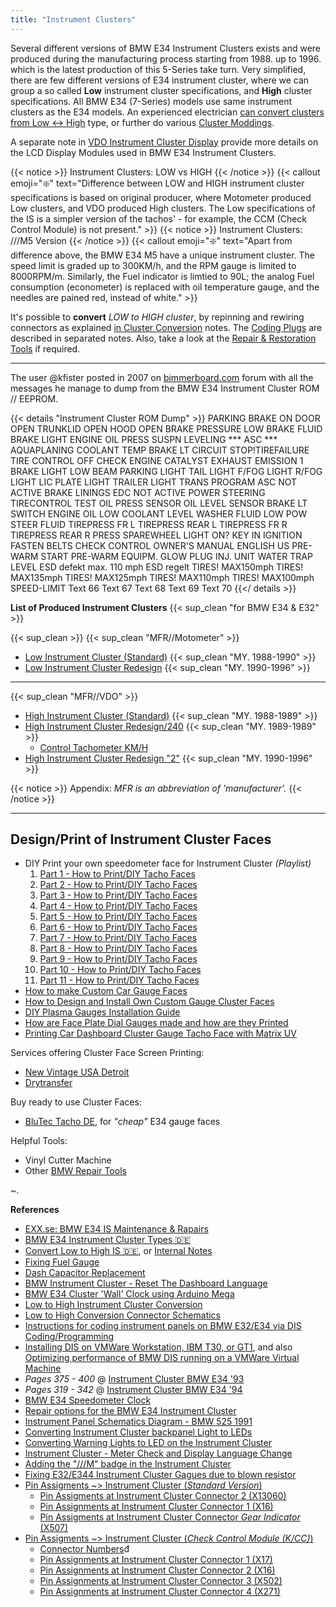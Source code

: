 ```yaml
---
title: "Instrument Clusters"
---
```


Several different versions of BMW E34 Instrument Clusters exists and were produced during the manufacturing process starting from 1988. up to 1996. which is the latest production of this 5-Series take turn. Very simplified, there are few different versions of E34 instrument cluster, where we can group a so called **Low** instrument cluster specifications, and **High** cluster specifications. All BMW E34 (7-Series) models use same instrument clusters as the E34 models. An experienced electrician [can convert clusters from Low ↔ High](/cluster-conversion) type, or further do various [Cluster Moddings](/cluster-modding-inspiration).

A separate note in [VDO Instrument Cluster Display](/bmw/e34/ic/displays) provide more details on the LCD Display Modules used in BMW E34 Instrument Clusters.

{{< notice >}}
Instrument Clusters: LOW vs HIGH
{{< /notice >}}
{{< callout emoji="❇️" text="Difference between LOW and HIGH instrument cluster specifications is based on original producer, where Motometer produced Low clusters, and VDO produced High clusters. The Low specifications of the IS is a simpler version of the tachos' - for example, the CCM (Check Control Module) is not present." >}}
{{< notice >}}
Instrument Clusters: ///M5 Version
{{< /notice >}}
{{< callout emoji="❇️" text="Apart from difference above, the BMW E34 M5 have a unique instrument cluster. The speed limit is graded up to 300KM/h, and the RPM gauge is limited to 8000RPM/m. Similarly, the Fuel indicator is limtied to 90L; the analog Fuel consumption (econometer) is replaced with oil temperature gauge, and the needles are pained red, instead of white." >}}

It's possible to **convert** *LOW to HIGH cluster*, by repinning and rewiring connectors as explained [in Cluster Conversion](/cluster-conversion) notes. The [Coding Plugs](/coding-plugs) are described in separated notes. Also, take a look at the [Repair & Restoration Tools](/bmw/tools) if required.

---

The user @kfister posted in 2007 on [bimmerboard.com](http://www.bimmerboard.com/forums/posts/490258) forum with all the messages he manage to dump from the BMW E34 Instrument Cluster ROM // EEPROM.

{{< details "Instrument Cluster ROM Dump" >}}
PARKING BRAKE ON
DOOR OPEN
TRUNKLID OPEN
HOOD OPEN
BRAKE PRESSURE
LOW BRAKE FLUID
BRAKE LIGHT
ENGINE OIL PRESS
SUSPN LEVELING
*** ASC ***
AQUAPLANING
COOLANT TEMP
BRAKE LT CIRCUIT
STOP!TIREFAILURE
TIRE CONTROL OFF
CHECK ENGINE
CATALYST
EXHAUST EMISSION
1 BRAKE LIGHT
LOW BEAM
PARKING LIGHT
TAIL LIGHT
F/FOG LIGHT
R/FOG LIGHT
LIC PLATE LIGHT
TRAILER LIGHT
TRANS PROGRAM
ASC NOT ACTIVE
BRAKE LININGS
EDC NOT ACTIVE
POWER STEERING
TIRECONTROL TEST
OIL PRESS SENSOR
OIL LEVEL SENSOR
BRAKE LT SWITCH
ENGINE OIL LOW
COOLANT LEVEL
WASHER FLUID LOW
POW STEER FLUID
TIREPRESS FR L
TIREPRESS REAR L
TIREPRESS FR R
TIREPRESS REAR R
PRESS SPAREWHEEL
LIGHT ON?
KEY IN IGNITION
FASTEN BELTS
CHECK CONTROL
OWNER'S MANUAL
ENGLISH US
PRE-WARM
START
PRE-WARM EQUIPM.
GLOW PLUG
INJ. UNIT
WATER TRAP LEVEL
ESD defekt
max. 110 mph
ESD regelt
TIRES! MAX150mph
TIRES! MAX135mph
TIRES! MAX125mph
TIRES! MAX110mph
TIRES! MAX100mph
SPEED-LIMIT
Text 66
Text 67
Text 68
Text 69
Text 70
{{</ details >}}

**List of Produced Instrument Clusters** {{< sup_clean "for BMW E34 & E32" >}}

{{< sup_clean >}} {{< sup_clean "MFR//Motometer" >}}

* [Low Instrument Cluster (Standard)](/bmw/clusters/low-normal) {{< sup_clean "MY. 1988-1990" >}}
* [Low Instrument Cluster Redesign](/bmw/clusters/low-redesign) {{< sup_clean "MY. 1990-1996" >}}

---

{{< sup_clean "MFR//VDO" >}}

* [High Instrument Cluster (Standard)](/bmw/clusters/high-normal) {{< sup_clean "MY. 1988-1989" >}}
* [High Instrument Cluster Redesign/240](/bmw/clusters/high-redesign) {{< sup_clean "MY. 1989-1989"  >}}
  - [Control Tachometer KM/H](/bmw/clusters/vehicle-speed)
* [High Instrument Cluster Redesign "2"](/bmw/clusters/high-redesign-2) {{< sup_clean "MY. 1990-1996" >}}

{{< notice >}}
Appendix: *MFR is an abbreviation of 'manufacturer'.*
{{< /notice >}}

---

## Design/Print of Instrument Cluster Faces

* DIY Print your own speedometer face for Instrument Cluster *(Playlist)*
  1. [Part 1 - How to Print/DIY Tacho Faces](https://www.youtube.com/watch?v=DZrsO9tIv-0)
  2. [Part 2 - How to Print/DIY Tacho Faces](https://www.youtube.com/watch?v=wSVLBpksyBs)
  3. [Part 3 - How to Print/DIY Tacho Faces](https://www.youtube.com/watch?v=xUgjYQEcLGQ)
  4. [Part 4 - How to Print/DIY Tacho Faces](https://www.youtube.com/watch?v=phBNbEtFFGY)
  5. [Part 5 - How to Print/DIY Tacho Faces](https://www.youtube.com/watch?v=FfBZbhZTzeU)
  6. [Part 6 - How to Print/DIY Tacho Faces](https://www.youtube.com/watch?v=NR8BEe0LCQc)
  7. [Part 7 - How to Print/DIY Tacho Faces](https://www.youtube.com/watch?v=tMGpKil9mcg)
  8. [Part 8 - How to Print/DIY Tacho Faces](https://www.youtube.com/watch?v=mPkJj-vmuDw)
  9. [Part 9 - How to Print/DIY Tacho Faces](https://www.youtube.com/watch?v=UHxm0TRAk5s)
  8. [Part 10 - How to Print/DIY Tacho Faces](https://www.youtube.com/watch?v=LVzi8mJb7-4)
  9. [Part 11 - How to Print/DIY Tacho Faces](https://www.youtube.com/watch?v=s4ngG1gKfLE)
* [How to make Custom Car Gauge Faces](https://www.youtube.com/watch?v=94g9fbEtK78)
* [How to Design and Install Own Custom Gauge Cluster Faces](https://www.motortrend.com/reviews/1505-how-to-design-and-install-your-own-custom-gauge-cluster/)
* [DIY Plasma Gauges Installation Guide](https://www.bimmerforums.com/forum/showthread.php?1273847-DIY-Plasma-Gauges-Installation-Guide)
* [How are Face Plate Dial Gauges made and how are they Printed](https://www.youtube.com/watch?v=bhvPMw-v6gQ)
* [Printing Car Dashboard Cluster Gauge Tacho Face with Matrix UV](https://www.youtube.com/watch?v=balkWSQE25w)

Services offering Cluster Face Screen Printing:
* [New Vintage USA Detroit](https://newvintageusallc.mybigcommerce.com/custom-screen-printing/)
* [Drytransfer](https://www.drytransfer.com/)

Buy ready to use Cluster Faces:
* [BluTec Tacho DE](https://dein-tacho.de/en/BMW-TS/e34/?view_mode=tiled&listing_sort=&listing_count=96), for *"cheap"* E34 gauge faces

Helpful Tools:
* Vinyl Cutter Machine
* Other [BMW Repair Tools](/bmw/tools)

~.

**References**

* [EXX.se: BMW E34 IS Maintenance & Rapairs](https://www.exx.se/maintenance/instrument_cluster_e34/index.shtml)
* [BMW E34 Instrument Cluster Types 🇩🇪](https://www.petberger.de/pet-racing/E34/UNTERLAGEN/KI/KI.htm)
* [Convert Low to High IS 🇩🇪](https://www.petberger.de/pet-racing/E34/UNTERLAGEN/Low_High_Umbau/Low_High.htm), or [Internal Notes](/cluster-conversion)
* [Fixing Fuel Gauge](http://bmwe32.masscom.net/maxf_website/gauge.htm)
* [Dash Capacitor Replacement](http://bmwe32.masscom.net/johan/dash_caps/dash_caps.html)
* [BMW Instrument Cluster - Reset The Dashboard Language](http://www.unofficialbmw.com/images/BMW_Instrument_Cluster_Language.pdf)
* [BMW E34 Cluster 'Wall' Clock using Arduino Mega](https://bitbucket.org/SpinoRex/arduino-e34-cluster-clock/src/master/)
* [Low to High Instrument Cluster Conversion](https://www.drive2.ru/l/611150894989320195/)
* [Low to High Conversion Connector Schematics](https://drive.google.com/drive/folders/157ufvTEh-cFt6NoFWhwsj4IOxlOojPpC)
* [Instructions for coding instrument panels on BMW E32/E34 via DIS Coding/Programming](https://en.oldbmw.ru/pages/manuals/363-instrukciya-po-kodirovaniyu-pribornyh-paneley-bmw-e34-e32.html)
* [Installing DIS on VMWare Workstation, IBM T30, or GT1](https://en.oldbmw.ru/pages/manuals/340-instrukciya-po-ustanovke-dis-na-vmware-ibm-t30-i-gt1.html), and also [Optimizing performance of BMW DIS running on a VMWare Virtual Machine](https://en.oldbmw.ru/pages/manuals/341-optimizaciya-proizvoditelnosti-i-skorosti-raboty-bmw-dis.html)
* *Pages 375 - 400* @ [Instrument Cluster BMW E34 '93](https://shark.armchair.mb.ca/~dave/BMW/e32/e32_93.pdf)
* *Pages 319 - 342* @ [Instrument Cluster BMW E34 '94](https://www.armchair.mb.ca/~dave/BMW/e34/e34_94.pdf)
* [BMW E34 Speedometer Clock](https://www.petberger.de/pet-racing/E34/UNTERLAGEN/Uhr/E34_Uhr.htm)
* [Repair options for the BMW E34 Instrument Cluster](https://www.petberger.de/pet-racing/E34/UNTERLAGEN/KI/KI_REP.htm)
* [Instrument Panel Schematics Diagram - BMW 525 1991](https://www.e34.de/tips_tricks/kombi/lk525.pdf)
* [Converting Instrument Cluster backpanel Light to LEDs](http://alpinakozou.web.fc2.com/file/costomize2010/20100130.html)
* [Converting Warning Lights to LED on the Instrument Cluster](http://alpinakozou.web.fc2.com/file/costomize2008/20080812.html)
* [Instrument Cluster - Meter Check and Display Language Change](https://dd.jpn.org/BMW_HP/20060521/index.shtml)
* [Adding the "///M" badge in the Instrument Cluster](https://dd.jpn.org/BMW_HP/20070210/index.shtml)
* [Fixing E32/E344 Instrument Cluster Gagues due to blown resistor](http://web.archive.org/web/20130127180338/http://www.bimmerboard.com/forums/posts/467642)
* [Pin Assigments ~> Instrument Cluster (*Standard Version*)](https://charm.li/BMW/1994/525i%20%28E34%29%20L6-2494cc%202.5L%20DOHC%20%28M50%20TU%29/Repair%20and%20Diagnosis/#Instrument%20Panel%2C%20Gauges%20and%20Warning%20Indicators/Instrument%20Cluster%20%2F%20Carrier/Diagrams/Electrical%20Diagrams/Pin%20Assignments/Instrument%20Cluster%20%28Standard%20Version%29/)
  * [Pin Assigments at Instrument Cluster Connector 2 (X13060)](https://charm.li/BMW/1994/525i%20%28E34%29%20L6-2494cc%202.5L%20DOHC%20%28M50%20TU%29/Repair%20and%20Diagnosis/Instrument%20Panel%2C%20Gauges%20and%20Warning%20Indicators/Instrument%20Cluster%20%2F%20Carrier/Diagrams/Electrical%20Diagrams/Pin%20Assignments/Instrument%20Cluster%20%28Standard%20Version%29/Pin%20Assignments%20at%20Instrument%20Cluster%20Connector%202%2C%20X13060/)
  * [Pin Assignments at Instrument Cluster Connector 1 (X16)](https://charm.li/BMW/1994/525i%20%28E34%29%20L6-2494cc%202.5L%20DOHC%20%28M50%20TU%29/Repair%20and%20Diagnosis/Instrument%20Panel%2C%20Gauges%20and%20Warning%20Indicators/Instrument%20Cluster%20%2F%20Carrier/Diagrams/Electrical%20Diagrams/Pin%20Assignments/Instrument%20Cluster%20%28Standard%20Version%29/Pin%20Assignments%20at%20Instrument%20Cluster%20Connector%201%2C%20X16/)
  * [Pin Assigments at Instrument Cluster Connector *Gear Indicator* (X507)](https://charm.li/BMW/1994/525i%20%28E34%29%20L6-2494cc%202.5L%20DOHC%20%28M50%20TU%29/Repair%20and%20Diagnosis/Instrument%20Panel%2C%20Gauges%20and%20Warning%20Indicators/Instrument%20Cluster%20%2F%20Carrier/Diagrams/Electrical%20Diagrams/Pin%20Assignments/Instrument%20Cluster%20%28Standard%20Version%29/Pin%20Assignments%20at%20Instrument%20Cluster%20Con.%20Gear%20Indicator%2C%20X507/)
* [Pin Assigments ~> Instrument Cluster (*Check Control Module (K/CC)*)](https://charm.li/BMW/1994/525i%20%28E34%29%20L6-2494cc%202.5L%20DOHC%20%28M50%20TU%29/Repair%20and%20Diagnosis/#Instrument%20Panel%2C%20Gauges%20and%20Warning%20Indicators/Instrument%20Cluster%20%2F%20Carrier/Diagrams/Electrical%20Diagrams/Pin%20Assignments/Instrument%20Cluster%2FCheck%20Control%20Module%20%28K%2FCC%29/)
  * [Connector Numbers](https://charm.li/BMW/1994/525i%20%28E34%29%20L6-2494cc%202.5L%20DOHC%20%28M50%20TU%29/Repair%20and%20Diagnosis/Instrument%20Panel%2C%20Gauges%20and%20Warning%20Indicators/Instrument%20Cluster%20%2F%20Carrier/Diagrams/Electrical%20Diagrams/Pin%20Assignments/Instrument%20Cluster%2FCheck%20Control%20Module%20%28K%2FCC%29/Connector%20Numbers/)đ
  * [Pin Assignments at Instrument Cluster Connector 1 (X17)](https://charm.li/BMW/1994/525i%20%28E34%29%20L6-2494cc%202.5L%20DOHC%20%28M50%20TU%29/Repair%20and%20Diagnosis/Instrument%20Panel%2C%20Gauges%20and%20Warning%20Indicators/Instrument%20Cluster%20%2F%20Carrier/Diagrams/Electrical%20Diagrams/Pin%20Assignments/Instrument%20Cluster%2FCheck%20Control%20Module%20%28K%2FCC%29/Pin%20Assignments%20at%20Instrument%20Cluster%20Connector%201%2C%20X17/)
  * [Pin Assignments at Instrument Cluster Connector 2 (X16)](https://charm.li/BMW/1994/525i%20%28E34%29%20L6-2494cc%202.5L%20DOHC%20%28M50%20TU%29/Repair%20and%20Diagnosis/Instrument%20Panel%2C%20Gauges%20and%20Warning%20Indicators/Instrument%20Cluster%20%2F%20Carrier/Diagrams/Electrical%20Diagrams/Pin%20Assignments/Instrument%20Cluster%2FCheck%20Control%20Module%20%28K%2FCC%29/Pin%20Assignments%20at%20Instrument%20Cluster%20Connector%202%2C%20X16/)
  * [Pin Assignments at Instrument Cluster Connector 3 (X502)](https://charm.li/BMW/1994/525i%20%28E34%29%20L6-2494cc%202.5L%20DOHC%20%28M50%20TU%29/Repair%20and%20Diagnosis/Instrument%20Panel%2C%20Gauges%20and%20Warning%20Indicators/Instrument%20Cluster%20%2F%20Carrier/Diagrams/Electrical%20Diagrams/Pin%20Assignments/Instrument%20Cluster%2FCheck%20Control%20Module%20%28K%2FCC%29/Pin%20Assignments%20at%20Instrument%20Cluster%20Connector%203%2C%20X502/)
  * [Pin Assignments at Instrument Cluster Connector 4 (X271)](https://charm.li/BMW/1994/525i%20%28E34%29%20L6-2494cc%202.5L%20DOHC%20%28M50%20TU%29/Repair%20and%20Diagnosis/Instrument%20Panel%2C%20Gauges%20and%20Warning%20Indicators/Instrument%20Cluster%20%2F%20Carrier/Diagrams/Electrical%20Diagrams/Pin%20Assignments/Instrument%20Cluster%2FCheck%20Control%20Module%20%28K%2FCC%29/Pin%20Assignments%20at%20Instrument%20Cluster%20Connector%204%2C%20X271/)
